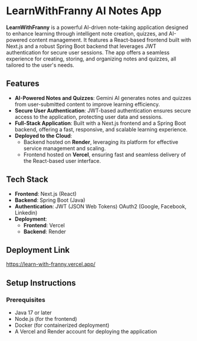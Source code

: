 # LearnWithFranny AI Notes App

**LearnWithFranny** is a powerful AI-driven note-taking application designed to enhance learning through intelligent note creation, quizzes, and AI-powered content management. It features a React-based frontend built with Next.js and a robust Spring Boot backend that leverages JWT authentication for secure user sessions. The app offers a seamless experience for creating, storing, and organizing notes and quizzes, all tailored to the user's needs.

## Features

- **AI-Powered Notes and Quizzes**: Gemini AI generates notes and quizzes from user-submitted content to improve learning efficiency.
- **Secure User Authentication**: JWT-based authentication ensures secure access to the application, protecting user data and sessions.
- **Full-Stack Application**: Built with a Next.js frontend and a Spring Boot backend, offering a fast, responsive, and scalable learning experience.
- **Deployed to the Cloud**:
  - Backend hosted on **Render**, leveraging its platform for effective service management and scaling.
  - Frontend hosted on **Vercel**, ensuring fast and seamless delivery of the React-based user interface.

## Tech Stack

- **Frontend**: Next.js (React)
- **Backend**: Spring Boot (Java)
- **Authentication**: JWT (JSON Web Tokens) OAuth2 (Google, Facebook, Linkedin)
- **Deployment**:
  - **Frontend**: Vercel
  - **Backend**: Render

## Deployment Link
https://learn-with-franny.vercel.app/ 

## Setup Instructions

### Prerequisites

- Java 17 or later
- Node.js (for the frontend)
- Docker (for containerized deployment)
- A Vercel and Render account for deploying the application
